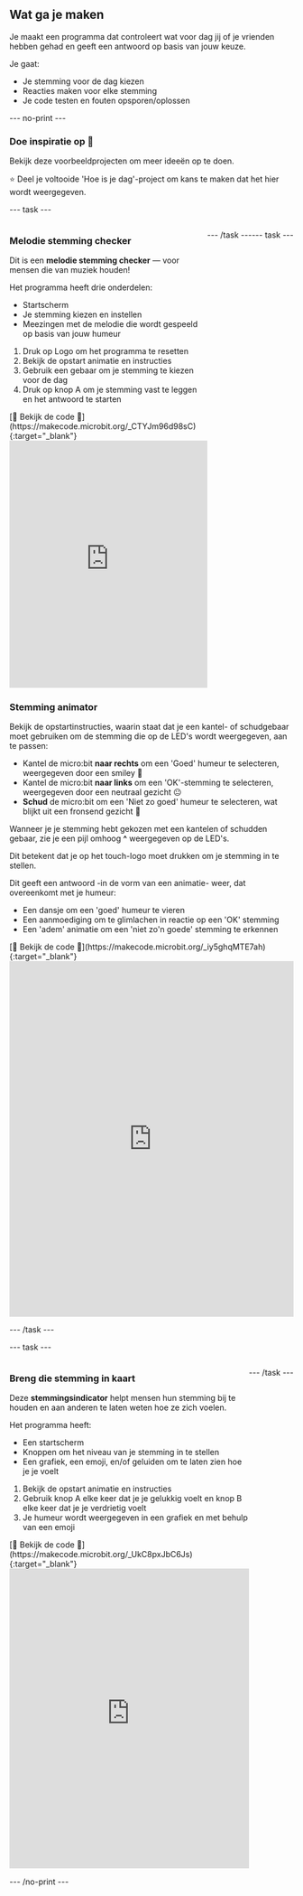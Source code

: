## Wat ga je maken

Je maakt een programma dat controleert wat voor dag jij of je vrienden hebben gehad en geeft een antwoord op basis van jouw keuze.

Je gaat:

- Je stemming voor de dag kiezen
- Reacties maken voor elke stemming
- Je code testen en fouten opsporen/oplossen

\--- no-print ---

### Doe inspiratie op 💭

Bekijk deze voorbeeldprojecten om meer ideeën op te doen.

⭐ Deel je voltooide 'Hoe is je dag'-project om kans te maken dat het hier wordt weergegeven.

\--- task ---

<div style="display: flex; flex-wrap: wrap">
<div style="flex-basis: 200px; flex-grow: 1">  

### Melodie stemming checker

Dit is een **melodie stemming checker** — voor mensen die van muziek houden!

Het programma heeft drie onderdelen:

- Startscherm
- Je stemming kiezen en instellen
- Meezingen met de melodie die wordt gespeeld op basis van jouw humeur

1. Druk op Logo om het programma te resetten
2. Bekijk de opstart animatie en instructies
3. Gebruik een gebaar om je stemming te kiezen voor de dag
4. Druk op knop A om je stemming vast te leggen en het antwoord te starten


<div>
[👀 Bekijk de code 👀](https://makecode.microbit.org/_CTYJm96d98sC){:target="_blank"}
<div style="position:relative;height:0;padding-bottom:125%;overflow:hidden;"><iframe style="position:absolute;top:0;left:0;width:100%;height:100%;" src="https://makecode.microbit.org/---run?id=_CTYJm96d98sC" allowfullscreen="allowfullscreen" sandbox="allow-popups allow-forms allow-scripts allow-same-origin" frameborder="0"></iframe></div></div>

</div>

\--- /task ---

\--- task ---

<div style="display: flex; flex-wrap: wrap">
<div style="flex-basis: 200px; flex-grow: 1">  

### Stemming animator

Bekijk de opstartinstructies, waarin staat dat je een kantel- of schudgebaar moet gebruiken om de stemming die op de LED's wordt weergegeven, aan te passen:

- Kantel de micro:bit **naar rechts** om een 'Goed' humeur te selecteren, weergegeven door een smiley 🙂
- Kantel de micro:bit **naar links** om een 'OK'-stemming te selecteren, weergegeven door een neutraal gezicht 😐
- **Schud** de micro:bit om een 'Niet zo goed' humeur te selecteren, wat blijkt uit een fronsend gezicht 🙁

Wanneer je je stemming hebt gekozen met een kantelen of schudden gebaar, zie je een pijl omhoog **^** weergegeven op de LED's.

Dit betekent dat je op het touch-logo moet drukken om je stemming in te stellen.

Dit geeft een antwoord -in de vorm van een animatie- weer, dat overeenkomt met je humeur:

- Een dansje om een 'goed' humeur te vieren
- Een aanmoediging om te glimlachen in reactie op een 'OK' stemming
- Een 'adem' animatie om een 'niet zo'n goede' stemming te erkennen


<div>
[👀 Bekijk de code 👀](https://makecode.microbit.org/_iy5ghqMTE7ah){:target="_blank"}
<div style="position:relative;height:0;padding-bottom:125%;overflow:hidden;"><iframe style="position:absolute;top:0;left:0;width:100%;height:100%;" src="https://makecode.microbit.org/---run?id=_iy5ghqMTE7ah" allowfullscreen="allowfullscreen" sandbox="allow-popups allow-forms allow-scripts allow-same-origin" frameborder="0"></iframe></div>
</div>

\--- /task ---

\--- task ---

<div style="display: flex; flex-wrap: wrap">
<div style="flex-basis: 200px; flex-grow: 1">  

### Breng die stemming in kaart

Deze **stemmingsindicator** helpt mensen hun stemming bij te houden en aan anderen te laten weten hoe ze zich voelen.

Het programma heeft:

- Een startscherm
- Knoppen om het niveau van je stemming in te stellen
- Een grafiek, een emoji, en/of geluiden om te laten zien hoe je je voelt

1. Bekijk de opstart animatie en instructies
2. Gebruik knop A elke keer dat je je gelukkig voelt en knop B elke keer dat je je verdrietig voelt
3. Je humeur wordt weergegeven in een grafiek en met behulp van een emoji


<div>
[👀 Bekijk de code 👀](https://makecode.microbit.org/_UkC8pxJbC6Js){:target="_blank"}
<div style="position:relative;height:0;padding-bottom:125%;overflow:hidden;"><iframe style="position:absolute;top:0;left:0;width:100%;height:100%;" src="https://makecode.microbit.org/---run?id=_UkC8pxJbC6Js" allowfullscreen="allowfullscreen" sandbox="allow-popups allow-forms allow-scripts allow-same-origin" frameborder="0"></iframe></div></div>

</div>

\--- /task ---

\--- /no-print ---
